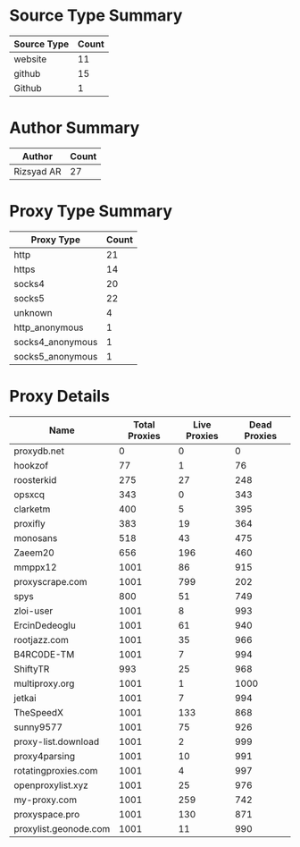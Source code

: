 # Source Type Summary

| Source Type | Count |
|-------------|-------|
| website | 11 |
| github | 15 |
| Github | 1 |


# Author Summary

| Author | Count |
|--------|-------|
| Rizsyad AR | 27 |


# Proxy Type Summary

| Proxy Type | Count |
|------------|-------|
| http | 21 |
| https | 14 |
| socks4 | 20 |
| socks5 | 22 |
| unknown | 4 |
| http_anonymous | 1 |
| socks4_anonymous | 1 |
| socks5_anonymous | 1 |


# Proxy Details

| Name | Total Proxies | Live Proxies | Dead Proxies |
|------|---------------|--------------|---------------|
| proxydb.net | 0 | 0 | 0 |
| hookzof | 77 | 1 | 76 |
| roosterkid | 275 | 27 | 248 |
| opsxcq | 343 | 0 | 343 |
| clarketm | 400 | 5 | 395 |
| proxifly | 383 | 19 | 364 |
| monosans | 518 | 43 | 475 |
| Zaeem20 | 656 | 196 | 460 |
| mmppx12 | 1001 | 86 | 915 |
| proxyscrape.com | 1001 | 799 | 202 |
| spys | 800 | 51 | 749 |
| zloi-user | 1001 | 8 | 993 |
| ErcinDedeoglu | 1001 | 61 | 940 |
| rootjazz.com | 1001 | 35 | 966 |
| B4RC0DE-TM | 1001 | 7 | 994 |
| ShiftyTR | 993 | 25 | 968 |
| multiproxy.org | 1001 | 1 | 1000 |
| jetkai | 1001 | 7 | 994 |
| TheSpeedX | 1001 | 133 | 868 |
| sunny9577 | 1001 | 75 | 926 |
| proxy-list.download | 1001 | 2 | 999 |
| proxy4parsing | 1001 | 10 | 991 |
| rotatingproxies.com | 1001 | 4 | 997 |
| openproxylist.xyz | 1001 | 25 | 976 |
| my-proxy.com | 1001 | 259 | 742 |
| proxyspace.pro | 1001 | 130 | 871 |
| proxylist.geonode.com | 1001 | 11 | 990 |
